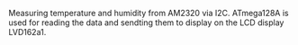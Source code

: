 Measuring temperature and humidity from AM2320 via I2C.
ATmega128A is used for reading the data and sendting them to display on the LCD display LVD162a1.

